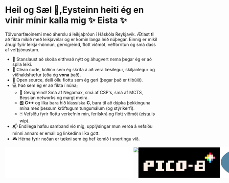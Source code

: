 # Heil og Sæl 👋,**Eysteinn** heiti ég en vinir mínir kalla mig ✨ **Eista** ✨

Tölvunarfæðinemi með áherslu á leikjaþróun í Háskóla Reykjavík. Ætlast til að fikta mikið með leikjavélar og er komin langa leið núþegar. Einnig er mikil áhugi fyrir leikja-hönnun, gervigreind, flott viðmót, vefforritun og smá dass af vefþjónustum.
* 📰 Stanslaust að skoða eitthvað nýtt og áhugvert nema þegar ég er að spila leiki.
* 🧹 Clean code, kóðinn sem ég skrifa á að vera læsilegur, skiljanlegur og viðhaldshæfur (eða ég **vona** það).
* 📂 Open source, deili öllu flottu sem ég geri (þegar það er tilbúið).
* 💻 Það sem ég er að fikta í núna;
  * 🤖 Gevigreind! Smá af Negamax, smá af CSP's, smá af MCTS, Beysian networks og margt meira.
  * 🆎 **C++** og líka bara hið klassíska **C**, bara til að dýpka þekkinguna mína með þessum kröftugum tungumálum (og stýrikerfi).
  * 🃏 Vefsíðu fyrir flottu verkefnin mín, ferilskrá og flott viðmót (eista.is  wip). 
* 📬 Endilega hafðu samband við mig, upplýsingar mun verða á vefsíðu minni annars er email og linkedinn líka gott.
* 🎮 Hérna fyrir neðan er tækni sem ég hef komið í snertingu við.
<div style="display: flex;  width: 100%; justify-content: space-between; max-height: 100px; align-items: center; margin 0 auto;">
  <img style="height: 100px" src="imgs/Unity_Logo.png" />
  <img style="height: 100px" src="imgs/Unreal_Logo.png" />
  <img style="height: 100px" src="imgs/Aesprite_Logo.png" />
  <img style="height: 100px" src="imgs/Pico8_Logo.png" />
  <img style="height: 100px" src="imgs/OpenGL_Logo.png" />
  <img style="height: 100px" src="imgs/Ogre_Logo.png" />
  <img style="height: 100px" src="imgs/React_Logo.png" />
  <img style="height: 100px" src="imgs/DotNet_Logo.png" />
  <img style="height: 100px" src="imgs/Docker_Logo.png" />
</div>
<!--
**eysta00/eysta00** is a ✨ _special_ ✨ repository because its `README.md` (this file) appears on your GitHub profile.

Here are some ideas to get you started:

- 🔭 I’m currently working on ...
- 🌱 I’m currently learning ...
- 👯 I’m looking to collaborate on ...
- 🤔 I’m looking for help with ...
- 💬 Ask me about ...
- 📫 How to reach me: ...
- 😄 Pronouns: ...
- ⚡ Fun fact: ...
-->

